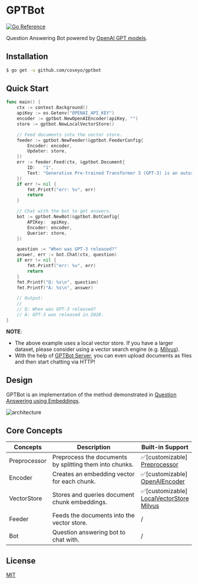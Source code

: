 # GPTBot

[![Go Reference](https://pkg.go.dev/badge/github.com/coseyo/gptbot/vulndb.svg)][1]

Question Answering Bot powered by [OpenAI GPT models][2].


## Installation

```bash
$ go get -u github.com/coseyo/gptbot
```


## Quick Start

```go
func main() {
    ctx := context.Background()
    apiKey := os.Getenv("OPENAI_API_KEY")
    encoder := gptbot.NewOpenAIEncoder(apiKey, "")
    store := gptbot.NewLocalVectorStore()

    // Feed documents into the vector store.
    feeder := gptbot.NewFeeder(&gptbot.FeederConfig{
        Encoder: encoder,
        Updater: store,
    })
    err := feeder.Feed(ctx, &gptbot.Document{
        ID:   "1",
        Text: "Generative Pre-trained Transformer 3 (GPT-3) is an autoregressive language model released in 2020 that uses deep learning to produce human-like text. Given an initial text as prompt, it will produce text that continues the prompt.",
    })
    if err != nil {
        fmt.Printf("err: %v", err)
        return
    }

    // Chat with the bot to get answers.
    bot := gptbot.NewBot(&gptbot.BotConfig{
        APIKey:  apiKey,
        Encoder: encoder,
        Querier: store,
    })

    question := "When was GPT-3 released?"
    answer, err := bot.Chat(ctx, question)
    if err != nil {
        fmt.Printf("err: %v", err)
        return
    }
    fmt.Printf("Q: %s\n", question)
    fmt.Printf("A: %s\n", answer)

    // Output:
    //
    // Q: When was GPT-3 released?
    // A: GPT-3 was released in 2020.
}
```

**NOTE**:
- The above example uses a local vector store. If you have a larger dataset, please consider using a vector search engine (e.g. [Milvus](milvus)).
- With the help of [GPTBot Server](cmd/gptbot), you can even upload documents as files and then start chatting via HTTP!


## Design

GPTBot is an implementation of the method demonstrated in [Question Answering using Embeddings][3].

![architecture](docs/architecture.png)


## Core Concepts


| Concepts     | Description                                             | Built-in Support                                          |
|--------------|---------------------------------------------------------|-----------------------------------------------------------|
| Preprocessor | Preprocess the documents by splitting them into chunks. | ✅[customizable]<br/>[Preprocessor][4]                     |
| Encoder      | Creates an embedding vector for each chunk.             | ✅[customizable]<br/>[OpenAIEncoder][5]                    |
| VectorStore  | Stores and queries document chunk embeddings.           | ✅[customizable]<br/>[LocalVectorStore][6]<br/>[Milvus][7] |
| Feeder       | Feeds the documents into the vector store.              | /                                                         |
| Bot          | Question answering bot to chat with.                    | /                                                         |


## License

[MIT](LICENSE)


[1]: https://pkg.go.dev/github.com/coseyo/gptbot
[2]: https://platform.openai.com/docs/models
[3]: https://github.com/openai/openai-cookbook/blob/main/examples/Question_answering_using_embeddings.ipynb
[4]: https://pkg.go.dev/github.com/coseyo/gptbot#Preprocessor
[5]: https://pkg.go.dev/github.com/coseyo/gptbot#OpenAIEncoder
[6]: https://pkg.go.dev/github.com/coseyo/gptbot#LocalVectorStore
[7]: https://pkg.go.dev/github.com/coseyo/gptbot/milvus#Milvus
